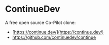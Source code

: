 # ContinueDev

A free open source Co-Pilot clone:

- [https://continue.dev/](https://continue.dev/)
- https://github.com/continuedev/continue